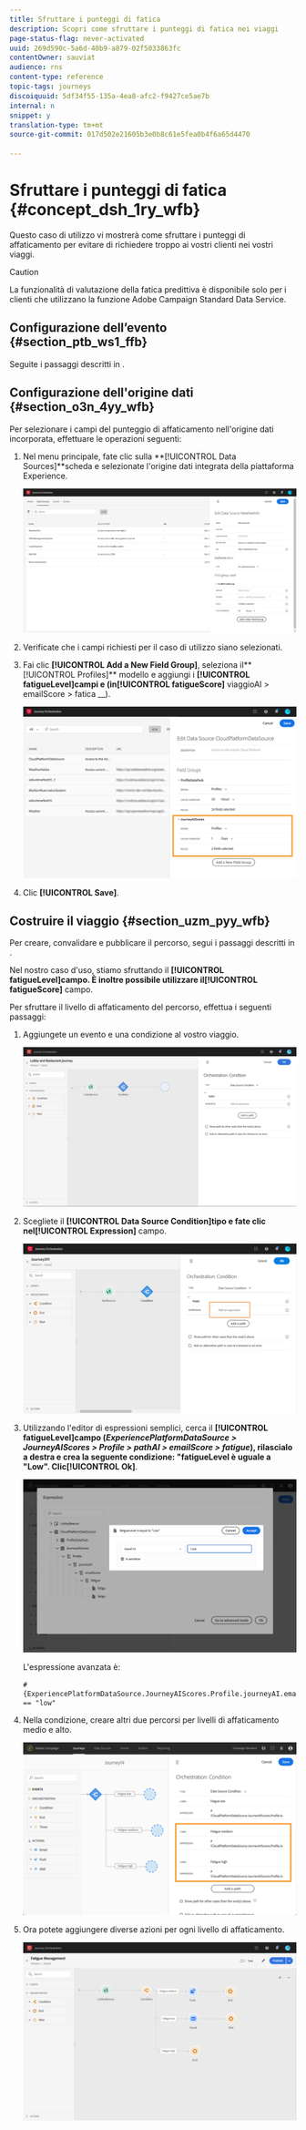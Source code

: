 ```yaml
---
title: Sfruttare i punteggi di fatica
description: Scopri come sfruttare i punteggi di fatica nei viaggi
page-status-flag: never-activated
uuid: 269d590c-5a6d-40b9-a879-02f5033863fc
contentOwner: sauviat
audience: rns
content-type: reference
topic-tags: journeys
discoiquuid: 5df34f55-135a-4ea8-afc2-f9427ce5ae7b
internal: n
snippet: y
translation-type: tm+mt
source-git-commit: 017d502e21605b3e0b8c61e5fea0b4f6a65d4470

---
```



# Sfruttare i punteggi di fatica {#concept_dsh_1ry_wfb}

Questo caso di utilizzo vi mostrerà come sfruttare i punteggi di affaticamento per evitare di richiedere troppo ai vostri clienti nei vostri viaggi.

>[!CAUTION]
>
>La funzionalità di valutazione della fatica predittiva è disponibile solo per i clienti che utilizzano la funzione Adobe Campaign Standard Data Service.

## Configurazione dell’evento {#section_ptb_ws1_ffb}

Seguite i passaggi descritti in [](../event/about-events.md).

## Configurazione dell&#39;origine dati {#section_o3n_4yy_wfb}

Per selezionare i campi del punteggio di affaticamento nell&#39;origine dati incorporata, effettuare le operazioni seguenti:

1. Nel menu principale, fate clic sulla **[!UICONTROL Data Sources]**scheda e selezionate l&#39;origine dati integrata della piattaforma Experience.

   ![](../assets/journey23.png)

1. Verificate che i campi richiesti per il caso di utilizzo siano selezionati.
1. Fai clic **[!UICONTROL Add a New Field Group]**, seleziona il**[!UICONTROL Profiles]** modello e aggiungi i **[!UICONTROL fatigueLevel]**campi e (in**[!UICONTROL fatigueScore]** viaggioAI > emailScore > fatica __).

   ![](../assets/journeyuc3_1.png)

1. Clic **[!UICONTROL Save]**.

## Costruire il viaggio {#section_uzm_pyy_wfb}

Per creare, convalidare e pubblicare il percorso, segui i passaggi descritti in [](../building-journeys/journey.md).

Nel nostro caso d&#39;uso, stiamo sfruttando il **[!UICONTROL fatigueLevel]**campo. È inoltre possibile utilizzare il**[!UICONTROL fatigueScore]** campo.

Per sfruttare il livello di affaticamento del percorso, effettua i seguenti passaggi:

1. Aggiungete un evento e una condizione al vostro viaggio.

   ![](../assets/journeyuc2_14.png)

1. Scegliete il **[!UICONTROL Data Source Condition]**tipo e fate clic nel**[!UICONTROL Expression]** campo.

   ![](../assets/journeyuc3_2.png)

1. Utilizzando l&#39;editor di espressioni semplici, cerca il **[!UICONTROL fatigueLevel]**campo (_ExperiencePlatformDataSource > JourneyAIScores > Profile > pathAI > emailScore > fatigue_), rilascialo a destra e crea la seguente condizione: &quot;fatigueLevel è uguale a &quot;Low&quot;. Clic**[!UICONTROL Ok]**.

   ![](../assets/journeyuc3_3.png)

   L&#39;espressione avanzata è:

   ```
   #{ExperiencePlatformDataSource.JourneyAIScores.Profile.journeyAI.emailScore.fatigue.fatigueLevel} == "low"
   ```

1. Nella condizione, creare altri due percorsi per livelli di affaticamento medio e alto.

   ![](../assets/journeyuc3_4.png)

1. Ora potete aggiungere diverse azioni per ogni livello di affaticamento.

   ![](../assets/journeyuc3_5.png)
